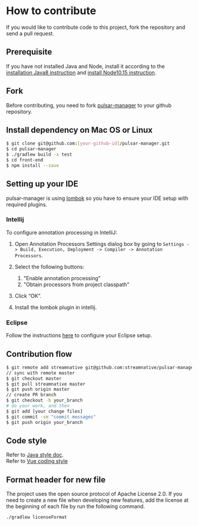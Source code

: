 # How to contribute

If you would like to contribute code to this project, fork the repository and send a pull request.

## Prerequisite

If you have not installed Java and Node, install it according to the [installation Java8 instruction](https://openjdk.java.net/install/) and [install Node10.15 instruction](https://nodejs.org/en/).

## Fork

Before contributing, you need to fork [pulsar-manager](https://github.com/streamnative/pulsar-manager) to your github repository.

## Install dependency on Mac OS or Linux

```bash
$ git clone git@github.com:[your-github-id]/pulsar-manager.git
$ cd pulsar-manager
$ ./gradlew build -x test
$ cd front-end
$ npm install --save
```

## Setting up your IDE

pulsar-manager is using [lombok](https://projectlombok.org/) so you have to ensure your IDE setup with
required plugins.

### Intellij

To configure annotation processing in IntelliJ:

1. Open Annotation Processors Settings dialog box by going to
   `Settings -> Build, Execution, Deployment -> Compiler -> Annotation Processors`.

2. Select the following buttons:
   1. "Enable annotation processing"
   2. "Obtain processors from project classpath"

3. Click “OK”.

4. Install the lombok plugin in intellij.

### Eclipse

Follow the instructions [here](https://howtodoinjava.com/automation/lombok-eclipse-installation-examples/)
to configure your Eclipse setup.

## Contribution flow

```bash
$ git remote add streamnative git@github.com:streamnative/pulsar-manager.git
// sync with remote master
$ git checkout master
$ git pull streamnative master
$ git push origin master
// create PR branch
$ git checkout -b your_branch   
# do your work, and then
$ git add [your change files]
$ git commit -sm "commit messages"
$ git push origin your_branch
```

## Code style

Refer to [Java style doc](https://google.github.io/styleguide/javaguide.html).  
Refer to [Vue coding style](https://vuejs.org/v2/style-guide/)

## Format header for new file

The project uses the open source protocol of Apache License 2.0. If you need to create a new file when developing new features, 
add the license at the beginning of each file by run the following command.

```bash
./gradlew licenseFormat
```